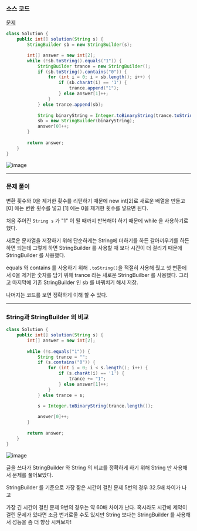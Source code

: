 ### 소스 코드

[문제](https://school.programmers.co.kr/learn/courses/30/lessons/70129)

```java
class Solution {
    public int[] solution(String s) {
        StringBuilder sb = new StringBuilder(s);

        int[] answer = new int[2];
        while (!sb.toString().equals("1")) {
            StringBuilder trance = new StringBuilder();
            if (sb.toString().contains("0")) {
                for (int i = 0; i < sb.length(); i++) {
                    if (sb.charAt(i) == '1') {
                        trance.append("1");
                    } else answer[1]++;
                }
            } else trance.append(sb);
            
            String binaryString = Integer.toBinaryString(trance.toString().length());
            sb = new StringBuilder(binaryString);
            answer[0]++;
        }
        
        return answer;
    }
}
```

![image](https://github.com/Drum-J/algorithm/assets/102205699/c5a6571e-6c11-4478-ab9e-8e220dbab424)

---

### 문제 풀이

변환 횟수와 0을 제거한 횟수를 리턴하기 때문에 new int[2]로 새로운 배열을 만들고 [0] 에는 변환 횟수를 넣고 [1] 에는 0을 제거한 횟수를 넣으면 된다.

처음 주어진 `String s` 가 "1" 이 될 때까지 반복해야 하기 때문에 while 을 사용하기로 했다.

새로운 문자열을 저장하기 위해 단순하게는 String에 더하기를 하든 갈아끼우기를 하든 하면 되는데 그렇게 하면 StringBuilder 를 사용할 때 보다 시간이 더 걸리기 때문에 StringBuilder 를 사용했다.

equals 와 contains 를 사용하기 위해 `.toString()`을 적절히 사용해 줬고 첫 변환에서 0을 제거한 숫자를 담기 위해 trance 라는 새로운 StringBuilber 를 사용했다. 그리고 마지막에 기존 StringBuilder 인 sb 를 바꿔치기 해서 저장.

나머지는 코드를 보면 정확하게 이해 할 수 있다.

---

### String과 StringBuilder 의 비교

```java
class Solution {
    public int[] solution(String s) {
        int[] answer = new int[2];
        
        while (!s.equals("1")) {
            String trance = "";
            if (s.contains("0")) {
                for (int i = 0; i < s.length(); i++) {
                    if (s.charAt(i) == '1') {
                        trance += "1";
                    } else answer[1]++;
                }
            } else trance = s;

            s = Integer.toBinaryString(trance.length());
            
            answer[0]++;
        }
        
        return answer;
    }
}
```

![image](https://github.com/Drum-J/algorithm/assets/102205699/a50698e0-f3a0-4d26-81b5-552f882f9691)

글을 쓰다가 StringBuilder 와 String 의 비교를 정확하게 하기 위해 String 만 사용해서 문제를 풀어보았다.

StringBuilder 를 기준으로 가장 짧은 시간이 걸린 문제 5번의 경우 32.5배 차이가 나고

가장 긴 시간이 걸린 문제 9번의 경우는 약 60배 차이가 난다. 혹시라도 시간에 제약이 걸린 문제가 있다면 조금 번거로울 수도 있지만 String 보다는 StringBuilder 를 사용해서 성능을 좀 더 향상 시켜보자!

